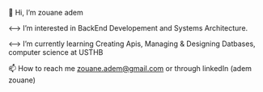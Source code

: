 👋 Hi, I’m zouane adem 

<--> I’m interested in BackEnd Developement and Systems Architecture.

<--> I’m currently learning Creating Apis, Managing & Designing Datbases, computer science at USTHB 

📫 How to reach me zouane.adem@gmail.com or through linkedIn (adem zouane)
